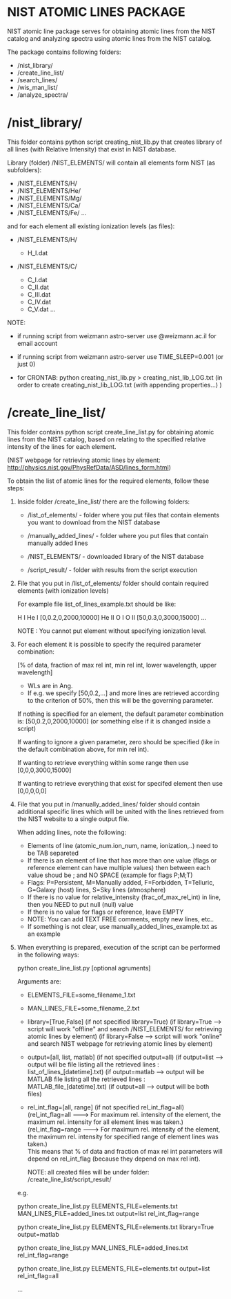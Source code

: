 # NIST ATOMIC LINES PACKAGE

NIST atomic line package serves for obtaining atomic lines from the NIST catalog and analyzing spectra using atomic lines from the NIST catalog.

The package contains following folders:
- /nist_library/
- /create_line_list/
- /search_lines/
- /wis_man_list/
- /analyze_spectra/


# /nist_library/

This folder contains python script creating_nist_lib.py that creates library of all lines (with Relative Intensity) that exist in NIST database.

Library (folder) /NIST_ELEMENTS/ will contain all elements form NIST (as subfolders): 

* /NIST_ELEMENTS/H/ 
* /NIST_ELEMENTS/He/
* /NIST_ELEMENTS/Mg/
* /NIST_ELEMENTS/Ca/
* /NIST_ELEMENTS/Fe/ 
...

and for each element all existing ionization levels (as files):

* /NIST_ELEMENTS/H/
  - H_I.dat

* /NIST_ELEMENTS/C/
  - C_I.dat
  - C_II.dat
  - C_III.dat
  - C_IV.dat
  - C_V.dat
...


NOTE:

- if running script from weizmann astro-server use @weizmann.ac.il for email account

- if running script from weizmann astro-server use TIME_SLEEP=0.001 (or just 0)

- for CRONTAB: python creating_nist_lib.py > creating_nist_lib_LOG.txt (in order to create creating_nist_lib_LOG.txt (with appending properties...) )


# /create_line_list/

This folder contains python script create_line_list.py for obtaining atomic lines from the NIST catalog,
based on relating to the specified relative intensity of the lines for each element.

(NIST webpage for retrieving atomic lines by element: http://physics.nist.gov/PhysRefData/ASD/lines_form.html)


To obtain the list of atomic lines for the required elements, follow these steps:


1. Inside folder /create_line_list/ there are the following folders:
   
   * /list_of_elements/       - folder where you put files that contain elements you want to download from the NIST database
   
   * /manually_added_lines/   - folder where you put files that contain manually added lines
   
   * /NIST_ELEMENTS/          - downloaded library of the NIST database

   * /script_result/          - folder with results from the script execution 
   

2. File that you put in /list_of_elements/ folder should contain required elements (with ionization levels)

   For example file list_of_lines_example.txt should be like:

   H I
   He I [0,0.2,0,2000,10000]
   He II
   O I
   O II [50,0.3,0,3000,15000]
   ...

   NOTE : You cannot put element without specifying ionization level.


3. For each element it is possible to specify the required parameter combination:

   [% of data, fraction of max rel int, min rel int, lower wavelength, upper wavelength]

   - WLs are in Ang.
   - If e.g. we specify [50,0.2,...] and more lines are retrieved according to the criterion of
     50%, then this will be the governing parameter.

   If nothing is specified for an element, the default parameter combination is: [50,0.2,0,2000,10000]
   (or something else if it is changed inside a script)

   If wanting to ignore a given parameter, zero should be specified  (like in the default combination above, for min rel int).

   If wanting to retrieve everything within some range then use [0,0,0,3000,15000]

   If wanting to retrieve everything that exist for specifed element then use [0,0,0,0,0]


4. File that you put in /manually_added_lines/ folder should contain additional specific lines 
   which will be united with the lines retrieved from the NIST website to a single output file.
 
   When adding lines, note the following:

   - Elements of line (atomic_num.ion_num, name, ionization,..) need to be TAB separeted
   - If there is an element of line that has more than one value (flags or reference element can have multiple values)
     then between each value shoud be ; and NO SPACE (example for flags P;M;T)
   - Flags: P=Persistent, M=Manually added, F=Forbidden, T=Telluric, G=Galaxy (host) lines, S=Sky lines (atmosphere)
   - If there is no value for relative_intensity (frac_of_max_rel_int) in line, then you NEED to put null (null) value
   - If there is no value for flags or reference, leave EMPTY
   - NOTE: You can add TEXT FREE comments, empty new lines, etc..
   - If something is not clear, use manually_added_lines_example.txt as an example


5. When everything is prepared, execution of the script can be performed in the following ways:
   
   python create_line_list.py [optional agruments] 
   
   Arguments are:
   
   - ELEMENTS_FILE=some_filename_1.txt
   
   - MAN_LINES_FILE=some_filename_2.txt

   - library=[True,False] (if not specified library=True)
     (if library=True --> script will work "offline" and search /NIST_ELEMENTS/ for retrieving atomic lines by element)
     (if library=False --> script will work "online" and search NIST webpage for retrieving atomic lines by element)
   
   - output=[all, list, matlab] (if not specified output=all)
     (if output=list --> output will be file listing all the retrieved lines : list_of_lines_[datetime].txt)
     (if output=matlab --> output will be MATLAB file listing all the retrieved lines : MATLAB_file_[datetime].txt)
     (if output=all --> output will be both files)

   - rel_int_flag=[all, range] (if not specified rel_int_flag=all)
     (rel_int_flag=all ---> For maximum rel. intensity of the element, the maximum rel. intensity for all element lines was taken.)
     (rel_int_flag=range ---> For maximum rel. intensity of the element, the maximum rel. intensity for specified range of element 
                              lines was taken.)  
     This means that % of data and fraction of max rel int parameters will depend on rel_int_flag (because they depend on max rel int).
     
     NOTE: all created files will be under folder: /create_line_list/script_result/ 
   
   e.g.

   python create_line_list.py ELEMENTS_FILE=elements.txt MAN_LINES_FILE=added_lines.txt output=list rel_int_flag=range
   
   python create_line_list.py ELEMENTS_FILE=elements.txt library=True output=matlab
   
   python create_line_list.py MAN_LINES_FILE=added_lines.txt rel_int_flag=range
   
   python create_line_list.py ELEMENTS_FILE=elements.txt output=list rel_int_flag=all
   
   ...
   










